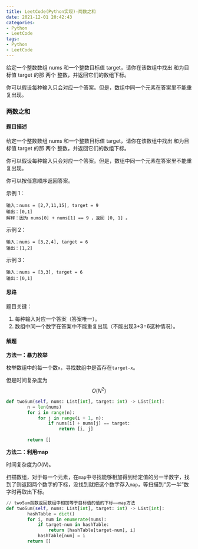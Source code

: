 ```yaml
---
title: LeetCode(Python实现)-两数之和
date: 2021-12-01 20:42:43
categories:
- Python
- LeetCode
tags:
- Python
- LeetCode
---
```


给定一个整数数组 nums 和一个整数目标值 target，请你在该数组中找出 和为目标值 target  的那 两个 整数，并返回它们的数组下标。

你可以假设每种输入只会对应一个答案。但是，数组中同一个元素在答案里不能重复出现。

<!--more-->

### 两数之和

#### 题目描述

给定一个整数数组 nums 和一个整数目标值 target，请你在该数组中找出 和为目标值 target  的那 两个 整数，并返回它们的数组下标。

你可以假设每种输入只会对应一个答案。但是，数组中同一个元素在答案里不能重复出现。

你可以按任意顺序返回答案。

示例 1：

```
输入：nums = [2,7,11,15], target = 9
输出：[0,1]
解释：因为 nums[0] + nums[1] == 9 ，返回 [0, 1] 。
```

示例 2：

```
输入：nums = [3,2,4], target = 6
输出：[1,2]
```

示例 3：

```
输入：nums = [3,3], target = 6
输出：[0,1]
```

#### 思路

题目关键：

1. 每种输入对应一个答案（答案唯一）。
2. 数组中同一个数字在答案中不能重复出现（不能出现3+3=6这种情况）。

#### 解题

**方法一：暴力枚举**

枚举数组中的每一个数`x`，寻找数组中是否存在`target-x`。

但是时间复杂度为$$ O(N^2) $$

```python
def twoSum(self, nums: List[int], target: int) -> List[int]:
        n = len(nums)
        for i in range(n):
            for j in range(i + 1, n):
                if nums[i] + nums[j] == target:
                    return [i, j]
        
        return []
```

**方法二：利用map**

时间复杂度为*O*(*N*)。

扫描数组，对于每一个元素，在`map`中寻找能够相加得到给定值的另一半数字，找到了则返回两个数字的下标，没找到就把这个数字存入`map`，等扫描到“另一半”数字时再取出下标。

```python
// twoSum函数返回数组中相加等于目标值的值的下标——map方法
def twoSum(self, nums: List[int], target: int) -> List[int]:
        hashTable = dict()
        for i, num in enumerate(nums):
            if target-num in hashTable:
                return [hashTable[target-num], i]
            hashTable[num] = i
        return []
```

